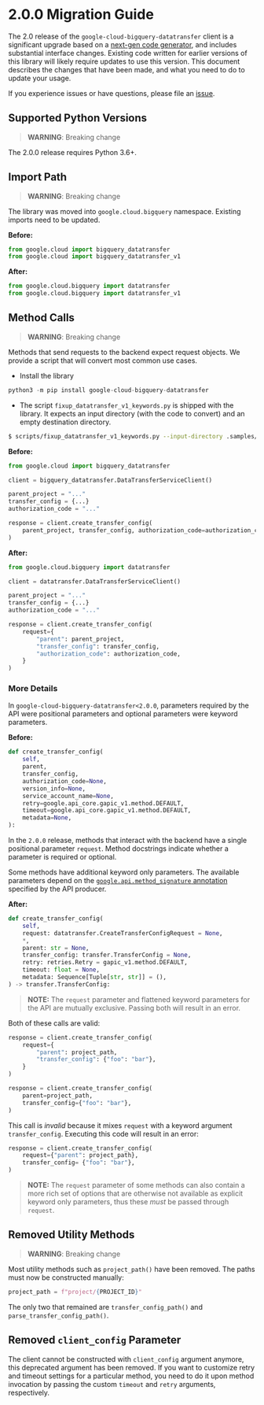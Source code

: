 <!-- 
Copyright 2020 Google LLC

Licensed under the Apache License, Version 2.0 (the "License");
you may not use this file except in compliance with the License.
You may obtain a copy of the License at

    https://www.apache.org/licenses/LICENSE-2.0

Unless required by applicable law or agreed to in writing, software
distributed under the License is distributed on an "AS IS" BASIS,
WITHOUT WARRANTIES OR CONDITIONS OF ANY KIND, either express or implied.
See the License for the specific language governing permissions and
limitations under the License.
-->


# 2.0.0 Migration Guide

The 2.0 release of the `google-cloud-bigquery-datatransfer` client is a significant
upgrade based on a [next-gen code generator](https://github.com/googleapis/gapic-generator-python),
and includes substantial interface changes. Existing code written for earlier versions
of this library will likely require updates to use this version. This document
describes the changes that have been made, and what you need to do to update your usage.

If you experience issues or have questions, please file an
[issue](https://github.com/googleapis/python-bigquery-datatransfer/issues).


## Supported Python Versions

> **WARNING**: Breaking change

The 2.0.0 release requires Python 3.6+.


## Import Path

> **WARNING**: Breaking change

The library was moved into `google.cloud.bigquery` namespace. Existing imports
need to be updated.

**Before:**
```py
from google.cloud import bigquery_datatransfer
from google.cloud import bigquery_datatransfer_v1
```

**After:**
```py
from google.cloud.bigquery import datatransfer
from google.cloud.bigquery import datatransfer_v1
```


## Method Calls

> **WARNING**: Breaking change

Methods that send requests to the backend expect request objects. We provide a script
that will convert most common use cases.

* Install the library

```py
python3 -m pip install google-cloud-bigquery-datatransfer
```

* The script `fixup_datatransfer_v1_keywords.py` is shipped with the library. It expects
an input directory (with the code to convert) and an empty destination directory.

```sh
$ scripts/fixup_datatransfer_v1_keywords.py --input-directory .samples/ --output-directory samples/
```

**Before:**
```py
from google.cloud import bigquery_datatransfer

client = bigquery_datatransfer.DataTransferServiceClient()

parent_project = "..."
transfer_config = {...}
authorization_code = "..."

response = client.create_transfer_config(
    parent_project, transfer_config, authorization_code=authorization_code
)
```


**After:**
```py
from google.cloud.bigquery import datatransfer

client = datatransfer.DataTransferServiceClient()

parent_project = "..."
transfer_config = {...}
authorization_code = "..."

response = client.create_transfer_config(
    request={
        "parent": parent_project,
        "transfer_config": transfer_config,
        "authorization_code": authorization_code,
    }
)
```

### More Details

In `google-cloud-bigquery-datatransfer<2.0.0`, parameters required by the API were positional
parameters and optional parameters were keyword parameters.

**Before:**
```py
def create_transfer_config(
    self,
    parent,
    transfer_config,
    authorization_code=None,
    version_info=None,
    service_account_name=None,
    retry=google.api_core.gapic_v1.method.DEFAULT,
    timeout=google.api_core.gapic_v1.method.DEFAULT,
    metadata=None,
):
```

In the `2.0.0` release, methods that interact with the backend have a single
positional parameter `request`. Method docstrings indicate whether a parameter is
required or optional.

Some methods have additional keyword only parameters. The available parameters depend
on the [`google.api.method_signature` annotation](https://github.com/googleapis/python-bigquery-datatransfer/blob/master/google/cloud/bigquery_datatransfer_v1/proto/datatransfer.proto#L80)
specified by the API producer.


**After:**
```py
def create_transfer_config(
    self,
    request: datatransfer.CreateTransferConfigRequest = None,
    *,
    parent: str = None,
    transfer_config: transfer.TransferConfig = None,
    retry: retries.Retry = gapic_v1.method.DEFAULT,
    timeout: float = None,
    metadata: Sequence[Tuple[str, str]] = (),
) -> transfer.TransferConfig:
```

> **NOTE:** The `request` parameter and flattened keyword parameters for the API are
> mutually exclusive. Passing both will result in an error.


Both of these calls are valid:

```py
response = client.create_transfer_config(
    request={
        "parent": project_path,
        "transfer_config": {"foo": "bar"},
    }
)
```

```py
response = client.create_transfer_config(
    parent=project_path,
    transfer_config={"foo": "bar"},
)
```

This call is _invalid_ because it mixes `request` with a keyword argument `transfer_config`.
Executing this code will result in an error:

```py
response = client.create_transfer_config(
    request={"parent": project_path},
    transfer_config= {"foo": "bar"},
)
```

> **NOTE:** The `request` parameter of some methods can also contain a more rich set of
> options that are otherwise not available as explicit keyword only parameters, thus
> these _must_ be passed through `request`.


## Removed Utility Methods

> **WARNING**: Breaking change

Most utility methods such as `project_path()` have been removed. The paths must
now be constructed manually:

```py
project_path = f"project/{PROJECT_ID}"
```

 The only two that remained are `transfer_config_path()` and `parse_transfer_config_path()`.


## Removed `client_config` Parameter

The client cannot be constructed with `client_config` argument anymore, this deprecated
argument has been removed. If you want to customize retry and timeout settings for a particular
method, you need to do it upon method invocation by passing the custom `timeout` and
`retry` arguments, respectively.
